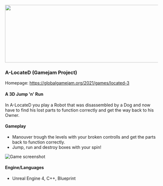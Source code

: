 <p align="center">
	<a href="https://globalgamejam.org/2021/games/located-3">
		<img width="725" height="191" src="https://ggj.s3.amazonaws.com/styles/game_sidebar__wide/featured_image/2021/01/335948/alocated_splash.png?itok=QNrHJNfc&timestamp=1612095584">
	</a>
	</p>

### A-LocateD (Gamejam Project)

Homepage: https://globalgamejam.org/2021/games/located-3

#### A 3D Jump 'n' Run

In A-LocateD you play a Robot that was disassembled by a Dog and now have to find his lost parts to function correctly and get the way back to his Owner.

#### Gameplay

- Manouver trough the levels with your broken controlls and get the parts back to function correctly.
- Jump, run and destroy boxes with your spin!

![Game screenshot](https://ggj.s3.amazonaws.com/styles/game_content__wide/games/screenshots/2021/01/335948/screenshot2.png?itok=JMoj7CfH&timestamp=1612099838)

#### Engine/Languages
- Unreal Engine 4, C++, Blueprint

